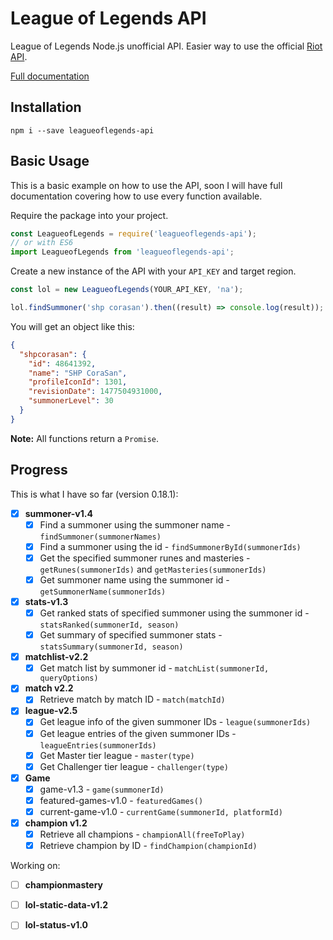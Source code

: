 # League of Legends API
League of Legends Node.js unofficial API. Easier way to use the official [Riot API](https://developer.riotgames.com/).

[Full documentation](https://corasan.gitbooks.io/league-of-legends-api/content/)

## Installation
`npm i --save leagueoflegends-api`

## Basic Usage
This is a basic example on how to use the API, soon I will have full documentation covering how to use every function available.

Require the package into your project.
```javascript
const LeagueofLegends = require('leagueoflegends-api');
// or with ES6
import LeagueofLegends from 'leagueoflegends-api';
```

Create a new instance of the API with your `API_KEY` and target region.
```javascript
const lol = new LeagueofLegends(YOUR_API_KEY, 'na');

lol.findSummoner('shp corasan').then((result) => console.log(result));
```
You will get an object like this:
```json
{
  "shpcorasan": {
    "id": 48641392,
    "name": "SHP CoraSan",
    "profileIconId": 1301,
    "revisionDate": 1477504931000,
    "summonerLevel": 30
  }
}
```
**Note:** All functions return a `Promise`.

## Progress
This is what I have so far (version 0.18.1):
- [x] **summoner-v1.4**
  - [x] Find a summoner using the summoner name - `findSummoner(summonerNames)`
  - [x] Find a summoner using the id - `findSummonerById(summonerIds)`
  - [x] Get the specified summoner runes and masteries - `getRunes(summonerIds)` and `getMasteries(summonerIds)`
  - [x] Get summoner name using the summoner id - `getSummonerName(summonerIds)`

- [x] **stats-v1.3**
  - [x] Get ranked stats of specified summoner using the summoner id - `statsRanked(summonerId, season)`
  - [x] Get summary of specified summoner stats - `statsSummary(summonerId, season)`

- [x] **matchlist-v2.2**
  - [x] Get match list by summoner id - `matchList(summonerId, queryOptions)`

- [x] **match v2.2**
  - [x] Retrieve match by match ID - `match(matchId)`

- [x] **league-v2.5**
  - [x] Get league info of the given summoner IDs - `league(summonerIds)`
  - [x] Get league entries of the given summoner IDs - `leagueEntries(summonerIds)`
  - [x] Get Master tier league - `master(type)`
  - [x] Get Challenger tier league - `challenger(type)`

- [x] **Game**
  - [x] game-v1.3 - `game(summonerId)`
  - [x] featured-games-v1.0 - `featuredGames()`
  - [x] current-game-v1.0 - `currentGame(summonerId, platformId)`

- [x] **champion v1.2**
  - [x] Retrieve all champions - `championAll(freeToPlay)`
  - [x] Retrieve champion by ID - `findChampion(championId)`

Working on:

- [ ] **championmastery**
- [ ] **lol-static-data-v1.2**
- [ ] **lol-status-v1.0**
 
 
